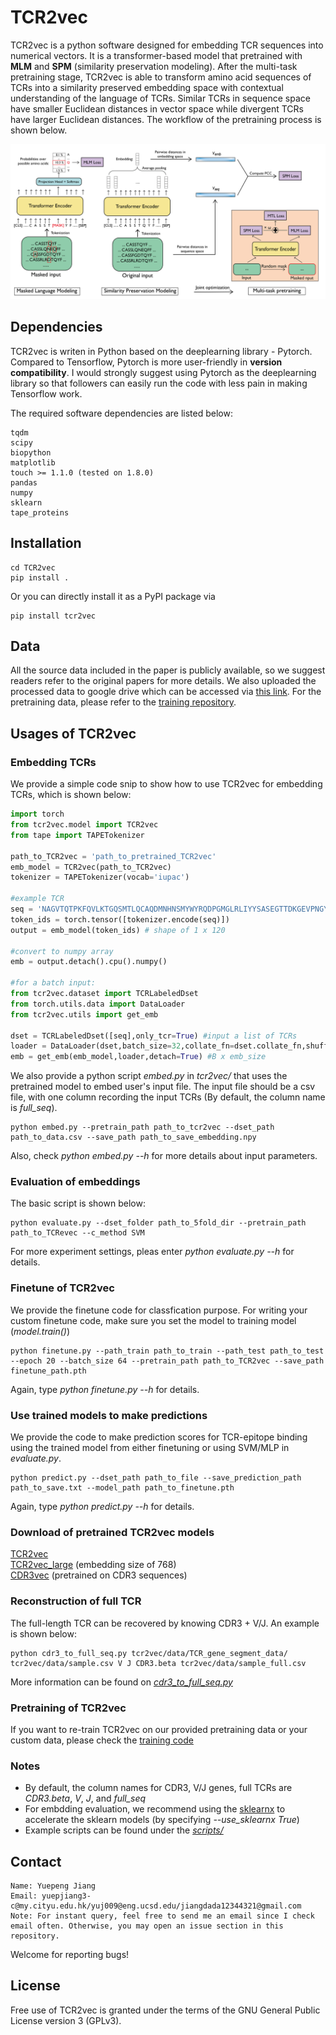 # TCR2vec
TCR2vec is a python software designed for embedding TCR sequences into numerical vectors. It is a transformer-based model that pretrained with __MLM__ and __SPM__ (similarity preservation modeling). After the multi-task pretraining stage, TCR2vec is able to transform amino acid sequences of TCRs into a similarity preserved embedding space with contextual understanding of the language of TCRs. Similar TCRs in sequence space have smaller Euclidean distances in vector space while divergent TCRs have larger Euclidean distances. The workflow of the pretraining process is shown below. <br />

<img src="https://github.com/jiangdada1221/TCR2vec_train/blob/main/figures/workflow.jpg" width="800"> <br />

## Dependencies
TCR2vec is writen in Python based on the deeplearning library - Pytorch. Compared to Tensorflow, Pytorch is more user-friendly in __version compatibility__. I would strongly suggest using Pytorch as the deeplearning library so that followers can easily run the code with less pain in making Tensorflow work.  <br />

The required software dependencies are listed below:
 ```
tqdm
scipy
biopython
matplotlib
touch >= 1.1.0 (tested on 1.8.0) 
pandas 
numpy 
sklearn
tape_proteins
 ```

## Installation
 ```
cd TCR2vec
pip install .
 ```

Or you can directly install it as a PyPI package via
```
pip install tcr2vec
```
## Data

 All the source data included in the paper is publicly available, so we suggest readers refer to the original papers for more details. We also uploaded the processed data to google drive which can be accessed via [this link](https://drive.google.com/file/d/1N-88wZYhEs2xaEwFQUn04AaNb8eCgOuv/view?usp=sharing). For the pretraining data, please refer to the [training repository](https://github.com/jiangdada1221/TCR2vec_train).

## Usages of TCR2vec
### Embedding TCRs 
We provide a simple code snip to show how to use TCR2vec for embedding TCRs, which is shown below: <br />

```python
import torch
from tcr2vec.model import TCR2vec
from tape import TAPETokenizer

path_to_TCR2vec = 'path_to_pretrained_TCR2vec'
emb_model = TCR2vec(path_to_TCR2vec)
tokenizer = TAPETokenizer(vocab='iupac') 

#example TCR
seq = 'NAGVTQTPKFQVLKTGQSMTLQCAQDMNHNSMYWYRQDPGMGLRLIYYSASEGTTDKGEVPNGYNVSRLNKREFSLRLESAAPSQTSVYFCASSEALGTGNTIYFGEGSWLTVV'
token_ids = torch.tensor([tokenizer.encode(seq)])
output = emb_model(token_ids) # shape of 1 x 120

#convert to numpy array
emb = output.detach().cpu().numpy()    

#for a batch input:
from tcr2vec.dataset import TCRLabeledDset
from torch.utils.data import DataLoader
from tcr2vec.utils import get_emb

dset = TCRLabeledDset([seq],only_tcr=True) #input a list of TCRs
loader = DataLoader(dset,batch_size=32,collate_fn=dset.collate_fn,shuffle=False)
emb = get_emb(emb_model,loader,detach=True) #B x emb_size
```

We also provide a python script *embed.py* in *tcr2vec/* that uses the pretrained model to embed user's input file. The input file should be a csv file, with one column recording the input TCRs (By default, the column name is *full_seq*). 
```
python embed.py --pretrain_path path_to_tcr2vec --dset_path path_to_data.csv --save_path path_to_save_embedding.npy
```
Also, check *python embed.py --h* for more details about input parameters. <br />

### Evaluation of embeddings
The basic script is shown below:
```
python evaluate.py --dset_folder path_to_5fold_dir --pretrain_path path_to_TCRevec --c_method SVM
```
For more experiment settings, pleas enter *python evaluate.py --h* for details.
<br />

### Finetune of TCR2vec
We provide the finetune code for classfication purpose. For writing your custom finetune code, make sure you set the model to training model (*model.train()*)
```
python finetune.py --path_train path_to_train --path_test path_to_test --epoch 20 --batch_size 64 --pretrain_path path_to_TCR2vec --save_path finetune_path.pth 
```
Again, type *python finetune.py --h* for details.
<br />

### Use trained models to make predictions
We provide the code to make prediction scores for TCR-epitope binding using the trained model from either finetuning or using SVM/MLP in *evaluate.py*.
```
python predict.py --dset_path path_to_file --save_prediction_path path_to_save.txt --model_path path_to_finetune.pth
```
Again, type *python predict.py --h* for details. <br />

### Download of pretrained TCR2vec models
[TCR2vec](https://drive.google.com/file/d/1Nj0VHpJFTUDx4X7IPQ0OGXKlGVCrwRZl/view?usp=sharing) <br />
[TCR2vec_large](https://drive.google.com/file/d/1zFE8Kn7gFKzm-RZzcMoy4rn1cIhtIuiU/view?usp=sharing) (embedding size of 768) <br />
[CDR3vec](https://drive.google.com/file/d/1crwG2kLj8O3qQ1zfu8YbEk6cNb5aUD4e/view?usp=sharing) (pretrained on CDR3 sequences) <br />

### Reconstruction of full TCR
The full-length TCR can be recovered by knowing CDR3 + V/J. An example is shown below:
```
python cdr3_to_full_seq.py tcr2vec/data/TCR_gene_segment_data/ tcr2vec/data/sample.csv V J CDR3.beta tcr2vec/data/sample_full.csv 
```
More information can be found on [*cdr3_to_full_seq.py*](https://github.com/jiangdada1221/TCR2vec/blob/main/tcr2vec/cdr3_to_full_seq.py)

### Pretraining of TCR2vec
If you want to re-train TCR2vec on our provided pretraining data or your custom data, please check the [training code](https://github.com/jiangdada1221/TCR2vec_train)

### Notes
* By default, the column names for CDR3, V/J genes, full TCRs are *CDR3.beta*, *V*, *J*, and *full_seq*
* For embdding evaluation, we recommend using the [sklearnx](https://intel.github.io/scikit-learn-intelex/) to accelerate the sklearn models (by specifying *--use_sklearnx True*)
* Example scripts can be found under the [*scripts/*](https://github.com/jiangdada1221/TCR2vec/blob/main/scripts/run.sh) 

## Contact
```
Name: Yuepeng Jiang
Email: yuepjiang3-c@my.cityu.edu.hk/yuj009@eng.ucsd.edu/jiangdada12344321@gmail.com
Note: For instant query, feel free to send me an email since I check email often. Otherwise, you may open an issue section in this repository.
```
Welcome for reporting bugs! 

## License
Free use of TCR2vec is granted under the terms of the GNU General Public License version 3 (GPLv3).

